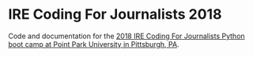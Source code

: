 # IRE Coding For Journalists 2018
Code and documentation for the [2018 IRE Coding For Journalists Python boot camp at Point Park University in Pittsburgh, PA](https://ire.org/events-and-training/event/4020/).
